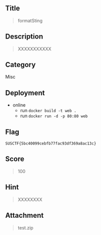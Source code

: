 ## Title

>  formatSting

## Description

> XXXXXXXXXXX

## Category

Misc

## Deployment

- online
    - run `docker build -t web .`
    - run `docker run -d -p 80:80 web`

## Flag

`SUSCTF{5bc40099cebfb77fac93df369a8ac13c}`

## Score

> 100

## Hint

> XXXXXXXX

## Attachment

> test.zip


